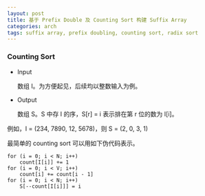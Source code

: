 ```yaml
---
layout: post
title: 基于 Prefix Double 及 Counting Sort 构建 Suffix Array
categories: arch
tags: suffix array, prefix doubling, counting sort, radix sort
---
```


### Counting Sort

* Input

  数组 I。为方便起见，后续均以整数输入为例。

* Output

  数组 S。S 中存 I 的序，S[r] = i 表示排在第 r 位的数为 I[i]。

例如，I = (234, 7890, 12, 5678)，则 S = (2, 0, 3, 1)


最简单的 counting sort 可以用如下伪代码表示。

    for (i = 0; i < N; i++)
        count[I[i]] += 1
    for (i = 0; i < V; i++)
        count[i] += count[i - 1]
    for (i = 0; i < N; i++)
        S[--count[I[i]]] = i

